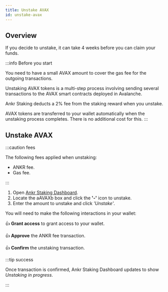```yaml
---
title: Unstake AVAX
id: unstake-avax
---
```


## Overview

If you decide to unstake, it can take 4 weeks before you can claim your funds.

:::info Before you start

You need to have a small AVAX amount to cover the gas fee for the outgoing transactions.

Unstaking AVAX tokens is a multi-step process involving sending several transactions to the AVAX smart contracts deployed in Avalanche.

Ankr Staking deducts a 2% fee from the staking reward when you unstake.

AVAX tokens are transferred to your wallet automatically when the unstaking process completes. There is no additional cost for this.
:::

## Unstake AVAX

:::caution fees

The following fees applied when unstaking:
* ANKR fee.
* Gas fee. 

:::

1. Open [Ankr Staking Dashboard](https://www.ankr.com/staking/dashboard/).
3. Locate the aAVAXb box and click the **'-'** icon to unstake.
4. Enter the amount to unstake and click *'Unstake'*.

You will need to make the following interactions in your wallet:

:thumbsup: **Grant access** to grant access to your wallet.

:thumbsup: **Approve** the ANKR fee transaction.

:thumbsup: **Confirm** the unstaking transaction.

:::tip success

Once transaction is confirmed, Ankr Staking Dashboard updates to show *Unstaking in progress*.

:::

